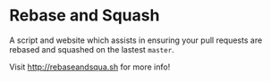 Rebase and Squash
=================

A script and website which assists in ensuring your pull requests are rebased and squashed on the lastest `master`.

Visit http://rebaseandsqua.sh for more info!

